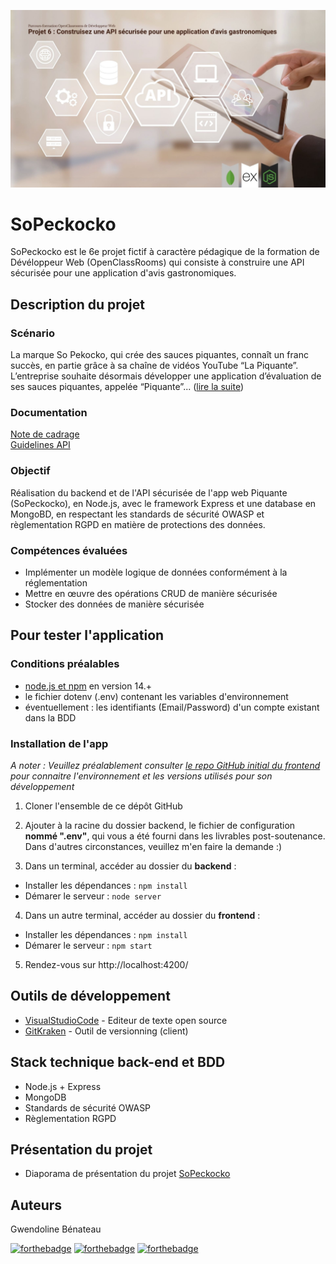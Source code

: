 ![SoPeckocko](https://github.com/GwendolineBENATEAU/GwendolineBenateau_6_18062021/blob/master/documentation/P6_Presentation_projet.jpg)


# SoPeckocko 
SoPeckocko est le 6e projet fictif à caractère pédagique de la formation de Dévéloppeur Web (OpenClassRooms) qui consiste à construire une API sécurisée pour une application d'avis gastronomiques.

## Description du projet
### Scénario
La marque So Pekocko, qui crée des sauces piquantes, connaît un franc succès, en partie grâce à sa chaîne de vidéos YouTube “La Piquante”. L’entreprise souhaite désormais développer une application d’évaluation de ses sauces piquantes, appelée “Piquante”... ([lire la suite](https://github.com/GwendolineBENATEAU/GwendolineBenateau_6_18062021/blob/master/documentation/P6_P%C3%A9rim%C3%A8treDuProjet_DW-OpenClassrooms.pdf))

### Documentation 
[Note de cadrage](https://github.com/GwendolineBENATEAU/GwendolineBenateau_6_18062021/blob/master/documentation/P6_Note_de_cadrage_SoPekocko_V3.pdf)
<br>
[Guidelines API](https://github.com/GwendolineBENATEAU/GwendolineBenateau_6_18062021/blob/master/documentation/P6_Guidelines%2BAPI.pdf)

### Objectif
Réalisation du backend et de l'API sécurisée de l'app web Piquante (SoPeckocko), en Node.js, avec le framework Express et une database en MongoBD, en respectant les standards de sécurité OWASP et règlementation RGPD en matière de protections des données.


### Compétences évaluées
- Implémenter un modèle logique de données conformément à la réglementation
- Mettre en œuvre des opérations CRUD de manière sécurisée
- Stocker des données de manière sécurisée


## Pour tester l'application
### Conditions préalables
- [node.js et npm](https://nodejs.org/fr/) en version 14.+
- le fichier dotenv (.env) contenant les variables d'environnement
- éventuellement : les identifiants (Email/Password) d'un compte existant dans la BDD 

### Installation de l'app
_A noter : Veuillez préalablement consulter [le repo GitHub initial du frontend](https://github.com/OpenClassrooms-Student-Center/dwj-projet6) pour connaitre l'environnement et les versions utilisés pour son développement_

1. Cloner l'ensemble de ce dépôt GitHub  

2. Ajouter à la racine du dossier backend, le fichier de configuration __nommé ".env"__, qui vous a été fourni dans les livrables post-soutenance. Dans d'autres circonstances, veuillez m'en faire la demande :)

3. Dans un terminal, accéder au dossier du __backend__ :
 - Installer les dépendances : ``npm install`` 
 - Démarer le serveur : ``node server`` 

4. Dans un autre terminal, accéder au dossier du __frontend__ :
 - Installer les dépendances : ``npm install`` 
 - Démarer le serveur : ``npm start`` 

5. Rendez-vous sur http://localhost:4200/  


## Outils de développement
- [VisualStudioCode](https://code.visualstudio.com/) - Editeur de texte open source
- [GitKraken](https://www.gitkraken.com/) - Outil de versionning (client)

## Stack technique back-end et BDD
- Node.js + Express
- MongoDB
- Standards de sécurité OWASP
- Règlementation RGPD

## Présentation du projet
- Diaporama de présentation du projet [SoPeckocko](https://www.canva.com/design/DAEjswdy0sk/8AyC8RN9ptsBGosoUOEYKA/view?utm_content=DAEjswdy0sk&utm_campaign=designshare&utm_medium=link&utm_source=sharebutton)

## Auteurs
Gwendoline Bénateau

[![forthebadge](https://img.shields.io/badge/GitHub-100000?style=for-the-badge&logo=github&logoColor=white)](https://github.com/GwendolineBENATEAU) [![forthebadge](https://img.shields.io/badge/Instagram-E4405F?style=for-the-badge&logo=instagram&logoColor=white)](https://www.instagram.com/web_doline/) [![forthebadge](https://img.shields.io/badge/LinkedIn-0077B5?style=for-the-badge&logo=linkedin&logoColor=white)](https://www.linkedin.com/in/gwendoline-benateau-18986412b/)
